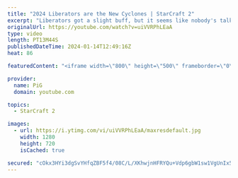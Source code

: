 ```yaml
---
title: "2024 Liberators are the New Cyclones | StarCraft 2"
excerpt: "Liberators got a slight buff, but it seems like nobody's talking about it. After last year's controversy over the cyclone, lets give this zerg something new to complain about! -- 🐷 Second Channel for Learning StarCraft 2: https://www.youtube.com/c/PiGRandom 🐷 Third Channel for Daily Pro Casts: https://www.youtube.com/c/PiGCasts"
originalUrl: https://youtube.com/watch?v=uiVVRPhLEaA
type: video
length: PT13M44S
publishedDateTime: 2024-01-14T12:49:16Z
heat: 86

featuredContent: "<iframe width=\"800\" height=\"500\" frameborder=\"0\" src=\"https://www.youtube.com/embed/uiVVRPhLEaA\" allow=\"accelerometer; autoplay; encrypted-media; gyroscope; picture-in-picture\" allowfullscreen></iframe>"

provider:
  name: PiG
  domain: youtube.com

topics:
  - StarCraft 2

images:
  - url: https://i.ytimg.com/vi/uiVVRPhLEaA/maxresdefault.jpg
    width: 1280
    height: 720
    isCached: true

secured: "cOkx3HYi3dgSvYHfqZBF5f4/08C/L/XKhwjnHFRYQu+Vdp6gbW1sw1VgUnIx5sItt3rSEzXPHGmZrXvk1xSwI9iKSiMIGuoRMXrxdTBUuvUs5Tr5zzMIk4SCN2IP6UDeZBCJNELHd8vGwDlClzm7ryIdn7BHht+rugGnr7E+OS8V6NqEsGqhaC6aF5zVVXM7eBvbh9QGvUKSiawMI3vr8YS61M9MqDDvsq/uNCj8apZjZ5VkuV+X5mLBAk1SQm87QrGa+bOCnZzXvvxdLcccf60Lh4hRFW8zpKsKryas7MGAHFPtQgV2RuXU/O8Oe+c7Z82pmdzBThYyios5MJLPT0XhJLPCVKE9NDa0dUt+dGH2QvaoHftyS+r2tNqqk8Lzn4+YPHOZqAVxTEQSl/lWhlJ9XVLFIfvJMQNlWLOwV4M=;tctNmHZuwsd1En3HyJQIWg=="
---
```



